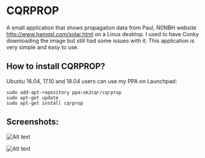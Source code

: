 # CQRPROP

A small application that shows propagation data from Paul, N0NBH website http://www.hamqsl.com/solar.html on a Linux desktop. I used to have Conky downloading the image but still had some issues with it. This application is very simple and easy to use.

How to install CQRPROP?
------------------------

Ubuntu 16.04, 17.10 and 18.04 users can use my PPA on Launchpad:

```
sudo add-apt-repository ppa:ok2cqr/cqrprop
sudo apt-get update
sudo apt-get install cqrprop
```

Screenshots:
------------

![Alt text](http://www.ok2cqr.com/linux/images/cqrprop/cqrprop.png "Main window")

![Alt text](http://www.ok2cqr.com/linux/images/cqrprop/cqrprop_options.png "Options window")
